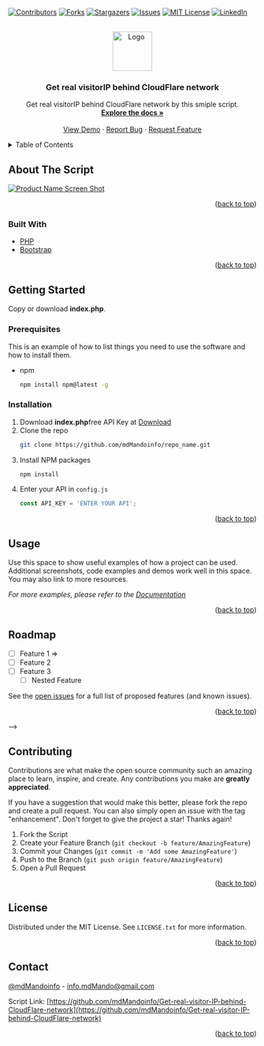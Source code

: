 <div id="top"></div>

<!-- PROJECT SHIELDS -->

[![Contributors][contributors-shield]][contributors-url]
[![Forks][forks-shield]][forks-url]
[![Stargazers][stars-shield]][stars-url]
[![Issues][issues-shield]][issues-url]
[![MIT License][license-shield]][license-url]
[![LinkedIn][linkedin-shield]][linkedin-url]



<!-- PROJECT LOGO -->
<br />
<div align="center">
  <a href="https://github.com/mdMandoinfo/Get-real-visitor-IP-behind-CloudFlare-network">
    <img src="images/logo.png" alt="Logo" width="80" height="80">
  </a>

<h3 align="center">Get real visitorIP behind CloudFlare network</h3>
  <p align="center">
    Get real visitorIP behind CloudFlare network
    by this smiple script.
    <br />
    <a href="https://github.com/mdMandoinfo/Get-real-visitor-IP-behind-CloudFlare-network/blob/main/docs.md"><strong>Explore the docs »</strong></a>
    <br />
    <br />
    <a href="https://github.com/mdMandoinfo/Get-real-visitor-IP-behind-CloudFlare-network">View Demo</a>
    ·
    <a href="https://github.com/mdMandoinfo/Get-real-visitor-IP-behind-CloudFlare-network/issues">Report Bug</a>
    ·
    <a href="https://github.com/mdMandoinfo/Get-real-visitor-IP-behind-CloudFlare-network/issues">Request Feature</a>
  </p>
</div>



<!-- TABLE OF CONTENTS -->
<details>
  <summary>Table of Contents</summary>
  <ol>
    <li>
      <a href="#about-the-project">About The Script</a>
      <ul>
        <li><a href="#built-with">Built With</a></li>
      </ul>
    </li>
    <li>
      <a href="#getting-started">Getting Started</a>
      <ul>
        <li><a href="#prerequisites">Prerequisites</a></li>
        <li><a href="#installation">Installation</a></li>
      </ul>
    </li>
    <li><a href="#usage">Usage</a></li>
    <li><a href="#roadmap">Roadmap</a></li>
    <li><a href="#contributing">Contributing</a></li>
    <li><a href="#license">License</a></li>
    <li><a href="#contact">Contact</a></li>
  </ol>
</details>



<!-- ABOUT THE PROJECT -->
## About The Script

[![Product Name Screen Shot][product-screenshot]](https://example.com)


<p align="right">(<a href="#top">back to top</a>)</p>



### Built With

* [PHP](https://php.com)
* [Bootstrap](https://getbootstrap.com)

<p align="right">(<a href="#top">back to top</a>)</p>



<!-- GETTING STARTED -->
## Getting Started

Copy or download <b>index.php</b>.

### Prerequisites

This is an example of how to list things you need to use the software and how to install them.
* npm
  ```sh
  npm install npm@latest -g
  ```

### Installation

1. Download **index.php**free API Key at [Download](https://github.com//mdMandoinfo/Get-real-visitor-IP-behind-CloudFlare-network/archive/refs/heads/main.zip)
2. Clone the repo
   ```sh
   git clone https://github.com/mdMandoinfo/repo_name.git
   ```
3. Install NPM packages
   ```sh
   npm install
   ```
4. Enter your API in `config.js`
   ```js
   const API_KEY = 'ENTER YOUR API';
   ```

<p align="right">(<a href="#top">back to top</a>)</p>



<!-- USAGE EXAMPLES -->
## Usage

Use this space to show useful examples of how a project can be used. Additional screenshots, code examples and demos work well in this space. You may also link to more resources.

_For more examples, please refer to the [Documentation](https://example.com)_

<p align="right">(<a href="#top">back to top</a>)</p>



<!-- ROADMAP -->
## Roadmap

- [ ] Feature 1 =>
- [ ] Feature 2
- [ ] Feature 3
    - [ ] Nested Feature

See the [open issues](https://github.com/mdMandoinfo/repo_name/issues) for a full list of proposed features (and known issues).

<p align="right">(<a href="#top">back to top</a>)</p>
-->


<!-- CONTRIBUTING -->
## Contributing

Contributions are what make the open source community such an amazing place to learn, inspire, and create. Any contributions you make are **greatly appreciated**.

If you have a suggestion that would make this better, please fork the repo and create a pull request. You can also simply open an issue with the tag "enhancement".
Don't forget to give the project a star! Thanks again!

1. Fork the Script
2. Create your Feature Branch (`git checkout -b feature/AmazingFeature`)
3. Commit your Changes (`git commit -m 'Add some AmazingFeature'`)
4. Push to the Branch (`git push origin feature/AmazingFeature`)
5. Open a Pull Request

<p align="right">(<a href="#top">back to top</a>)</p>



<!-- LICENSE -->
## License

Distributed under the MIT License. See `LICENSE.txt` for more information.

<p align="right">(<a href="#top">back to top</a>)</p>



<!-- CONTACT -->
## Contact

[@mdMandoinfo](https://twitter.com/mdMandoinfo) - info.mdMando@gmail.com

Script Link: [https://github.com/mdMandoinfo/Get-real-visitor-IP-behind-CloudFlare-network](https://github.com/mdMandoinfo/Get-real-visitor-IP-behind-CloudFlare-network)

<p align="right">(<a href="#top">back to top</a>)</p>


<!-- MARKDOWN LINKS & IMAGES -->
<!-- https://www.markdownguide.org/basic-syntax/#reference-style-links -->
[contributors-shield]: https://img.shields.io/github/contributors/mdMandoinfo/Get-real-visitor-IP-behind-CloudFlare-network.svg?style=for-the-badge
[contributors-url]: https://github.com/mdMandoinfo/Get-real-visitor-IP-behind-CloudFlare-network/graphs/contributors
[forks-shield]: https://img.shields.io/github/forks/mdMandoinfo/Get-real-visitor-IP-behind-CloudFlare-network.svg?style=for-the-badge
[forks-url]: https://github.com/mdMandoinfo/Get-real-visitor-IP-behind-CloudFlare-network/network/members
[stars-shield]: https://img.shields.io/github/stars/mdMandoinfo/Get-real-visitor-IP-behind-CloudFlare-network.svg?style=for-the-badge
[stars-url]: https://github.com/mdMandoinfo/Get-real-visitor-IP-behind-CloudFlare-network/stargazers
[issues-shield]: https://img.shields.io/github/issues/mdMandoinfo/Get-real-visitor-IP-behind-CloudFlare-network.svg?style=for-the-badge
[issues-url]: https://github.com/mdMandoinfo/Get-real-visitor-IP-behind-CloudFlare-network/issues
[license-shield]: https://img.shields.io/github/license/mdMandoinfo/Get-real-visitor-IP-behind-CloudFlare-network.svg?style=for-the-badge
[license-url]: https://github.com/mdMandoinfo/Get-real-visitor-IP-behind-CloudFlare-network/blob/master/LICENSE.txt
[linkedin-shield]: https://img.shields.io/badge/-LinkedIn-black.svg?style=for-the-badge&logo=linkedin&colorB=555
[linkedin-url]: https://linkedin.com/in/mdMandoinfo
[product-screenshot]: images/screenshot.png
